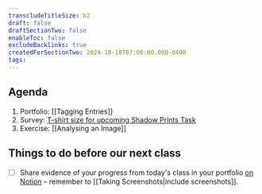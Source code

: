 ```yaml
---
transcludeTitleSize: h2
draft: false
draftSectionTwo: false
enableToc: false
excludeBacklinks: true
createdForSectionTwo: 2024-10-18T07:00:00.000-0400
tags:
---
```

## Agenda
1. Portfolio: [[Tagging Entries]]
2. Survey: [T-shirt size for upcoming Shadow Prints Task](https://docs.google.com/forms/d/e/1FAIpQLSegH9kDot1RZjn_r4dJlMzG7267IjrS51LQgZUV8AWK5edLHA/viewform)
3. Exercise: [[Analysing an Image]]
## Things to do before our next class
- [ ] Share evidence of your progress from today's class in your portfolio [on Notion](https://notion.so) – remember to [[Taking Screenshots|include screenshots]].